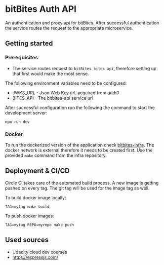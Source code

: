 # bitBites Auth API

An authentication and proxy api for bitBites. After successful authentication the service routes the request to the
appropriate microservice.

## Getting started

### Prerequisites

* The service routes request to `bitBites bites api`, therefore setting up that first would make the most sense.

The following environment variables need to be configured:
* JWKS_URL - Json Web Key url, acquired from auth0
* BITES_API - The bitbites-api service url

After successful configuration run the following the command to start the development server:
```shell
npm run dev
```

### Docker

To run the dockerized version of the application check [bitbites-infra](https://github.com/sxmlet/bitbites-infra).
The docker network is external therefore it needs to be created first. Use the provided `make` command from the infra
repository.

## Deployment & CI/CD

Circle CI takes care of the automated build process. A new image is getting pushed on every tag. The git tag will be
used for the image tag as well.

To build docker image locally:
```shell
TAG=mytag make build
```
To push docker images:
```shell
TAG=mytag REPO=myrepo make push
```

## Used sources

* Udacity cloud dev courses
* https://expressjs.com/
